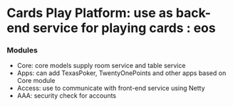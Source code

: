 Cards Play Platform: use as back-end service for playing cards : eos
====================================

### Modules

* Core: core models supply room service and table service
* Apps: can add TexasPoker, TwentyOnePoints and other apps based on Core module
* Access: use to communicate with front-end service using Netty
* AAA: security check for accounts


